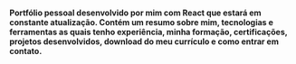 
#### Portfólio pessoal desenvolvido por mim com React que estará em constante atualização. Contém um resumo sobre mim, tecnologias e ferramentas as quais tenho experiência, minha formação, certificações, projetos desenvolvidos, download do meu currículo e como entrar em contato. 

